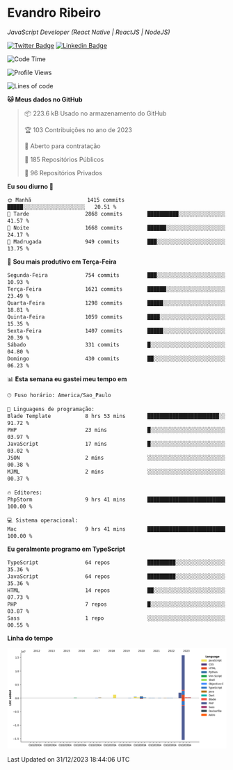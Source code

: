 # Evandro **Ribeiro**

*JavaScript Developer (React Native | ReactJS | NodeJS)*

[![Twitter Badge](https://img.shields.io/badge/-@ribeiroevandro-201B2D?style=flat-square&labelColor=201B2D&logo=twitter&logoColor=white&link=https://twitter.com/ribeiroevandro)](https://twitter.com/ribeiroevandro) 
[![Linkedin Badge](https://img.shields.io/badge/-Evandro%20Ribeiro-201B2D?style=flat-square&logo=Linkedin&logoColor=white&link=https://www.linkedin.com/in/ribeiroevandro)](https://www.linkedin.com/in/ribeiroevandro) 


<!--START_SECTION:waka-->
![Code Time](http://img.shields.io/badge/Code%20Time-3%2C622%20hrs%2045%20mins-blue)

![Profile Views](http://img.shields.io/badge/Visualizac%C3%B5es%20do%20perfil-0-blue)

![Lines of code](https://img.shields.io/badge/Desde%20o%20Hello%20World%20eu%20escrevi-21.6%20million%20linhas%20de%20c%C3%B3digo-blue)

**🐱 Meus dados no GitHub** 

> 📦 223.6 kB Usado no armazenamento do GitHub 
 > 
> 🏆 103 Contribuições no ano de 2023
 > 
> 💼 Aberto para contratação
 > 
> 📜 185 Repositórios Públicos 
 > 
> 🔑 96 Repositórios Privados 
 > 
**Eu sou diurno 🐤** 

```text
🌞 Manhã                  1415 commits        █████░░░░░░░░░░░░░░░░░░░░   20.51 % 
🌆 Tarde                  2868 commits        ██████████░░░░░░░░░░░░░░░   41.57 % 
🌃 Noite                  1668 commits        ██████░░░░░░░░░░░░░░░░░░░   24.17 % 
🌙 Madrugada              949 commits         ███░░░░░░░░░░░░░░░░░░░░░░   13.75 % 
```
📅 **Sou mais produtivo em Terça-Feira** 

```text
Segunda-Feira            754 commits         ███░░░░░░░░░░░░░░░░░░░░░░   10.93 % 
Terça-Feira              1621 commits        ██████░░░░░░░░░░░░░░░░░░░   23.49 % 
Quarta-Feira             1298 commits        █████░░░░░░░░░░░░░░░░░░░░   18.81 % 
Quinta-Feira             1059 commits        ████░░░░░░░░░░░░░░░░░░░░░   15.35 % 
Sexta-Feira              1407 commits        █████░░░░░░░░░░░░░░░░░░░░   20.39 % 
Sábado                   331 commits         █░░░░░░░░░░░░░░░░░░░░░░░░   04.80 % 
Domingo                  430 commits         ██░░░░░░░░░░░░░░░░░░░░░░░   06.23 % 
```


📊 **Esta semana eu gastei meu tempo em** 

```text
🕑︎ Fuso horário: America/Sao_Paulo

💬 Linguagens de programação: 
Blade Template           8 hrs 53 mins       ███████████████████████░░   91.72 % 
PHP                      23 mins             █░░░░░░░░░░░░░░░░░░░░░░░░   03.97 % 
JavaScript               17 mins             █░░░░░░░░░░░░░░░░░░░░░░░░   03.02 % 
JSON                     2 mins              ░░░░░░░░░░░░░░░░░░░░░░░░░   00.38 % 
MJML                     2 mins              ░░░░░░░░░░░░░░░░░░░░░░░░░   00.37 % 

🔥 Editores: 
PhpStorm                 9 hrs 41 mins       █████████████████████████   100.00 % 

💻 Sistema operacional: 
Mac                      9 hrs 41 mins       █████████████████████████   100.00 % 
```

**Eu geralmente programo em TypeScript** 

```text
TypeScript               64 repos            █████████░░░░░░░░░░░░░░░░   35.36 % 
JavaScript               64 repos            █████████░░░░░░░░░░░░░░░░   35.36 % 
HTML                     14 repos            ██░░░░░░░░░░░░░░░░░░░░░░░   07.73 % 
PHP                      7 repos             █░░░░░░░░░░░░░░░░░░░░░░░░   03.87 % 
Sass                     1 repo              ░░░░░░░░░░░░░░░░░░░░░░░░░   00.55 % 
```



**Linha do tempo**

![Lines of Code chart](https://raw.githubusercontent.com/ribeiroevandro/ribeiroevandro/main/assets/bar_graph.png)


 Last Updated on 31/12/2023 18:44:06 UTC
<!--END_SECTION:waka-->
